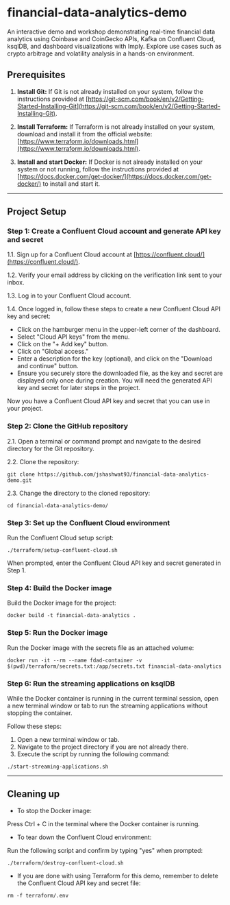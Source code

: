 # financial-data-analytics-demo
An interactive demo and workshop demonstrating real-time financial data analytics using Coinbase and CoinGecko APIs, Kafka on Confluent Cloud, ksqlDB, and dashboard visualizations with Imply. Explore use cases such as crypto arbitrage and volatility analysis in a hands-on environment.

## Prerequisites

1. **Install Git:** If Git is not already installed on your system, follow the instructions provided at [https://git-scm.com/book/en/v2/Getting-Started-Installing-Git](https://git-scm.com/book/en/v2/Getting-Started-Installing-Git).

2. **Install Terraform:** If Terraform is not already installed on your system, download and install it from the official website: [https://www.terraform.io/downloads.html](https://www.terraform.io/downloads.html).

3. **Install and start Docker:** If Docker is not already installed on your system or not running, follow the instructions provided at [https://docs.docker.com/get-docker/](https://docs.docker.com/get-docker/) to install and start it.

---

## Project Setup

### Step 1: Create a Confluent Cloud account and generate API key and secret

1.1. Sign up for a Confluent Cloud account at [https://confluent.cloud/](https://confluent.cloud/).

1.2. Verify your email address by clicking on the verification link sent to your inbox.

1.3. Log in to your Confluent Cloud account.

1.4. Once logged in, follow these steps to create a new Confluent Cloud API key and secret:

- Click on the hamburger menu in the upper-left corner of the dashboard.
- Select "Cloud API keys" from the menu.
- Click on the "+ Add key" button.
- Click on "Global access."
- Enter a description for the key (optional), and click on the "Download and continue" button.
- Ensure you securely store the downloaded file, as the key and secret are displayed only once during creation. You will need the generated API key and secret for later steps in the project.

Now you have a Confluent Cloud API key and secret that you can use in your project.

### Step 2: Clone the GitHub repository

2.1. Open a terminal or command prompt and navigate to the desired directory for the Git repository.

2.2. Clone the repository:

```
git clone https://github.com/jshashwat93/financial-data-analytics-demo.git
```

2.3. Change the directory to the cloned repository:

```
cd financial-data-analytics-demo/
```

### Step 3: Set up the Confluent Cloud environment

Run the Confluent Cloud setup script:

```
./terraform/setup-confluent-cloud.sh
```


When prompted, enter the Confluent Cloud API key and secret generated in Step 1.

### Step 4: Build the Docker image

Build the Docker image for the project:

```
docker build -t financial-data-analytics .
```


### Step 5: Run the Docker image

Run the Docker image with the secrets file as an attached volume:

```
docker run -it --rm --name fdad-container -v $(pwd)/terraform/secrets.txt:/app/secrets.txt financial-data-analytics
```

### Step 6: Run the streaming applications on ksqlDB

While the Docker container is running in the current terminal session, open a new terminal window or tab to run the streaming applications without stopping the container.

Follow these steps:

1. Open a new terminal window or tab.
2. Navigate to the project directory if you are not already there.
3. Execute the script by running the following command:

```
./start-streaming-applications.sh
```


---

## Cleaning up

- To stop the Docker image:

Press Ctrl + C in the terminal where the Docker container is running.

- To tear down the Confluent Cloud environment:

Run the following script and confirm by typing "yes" when prompted:

```
./terraform/destroy-confluent-cloud.sh
```

- If you are done with using Terraform for this demo, remember to delete the Confluent Cloud API key and secret file:

```
rm -f terraform/.env
```